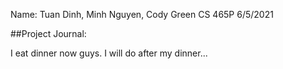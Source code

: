 Name: Tuan Dinh,
Minh Nguyen, Cody Green
CS 465P
6/5/2021

##Project Journal:

I eat dinner now guys. I will do after my dinner...
